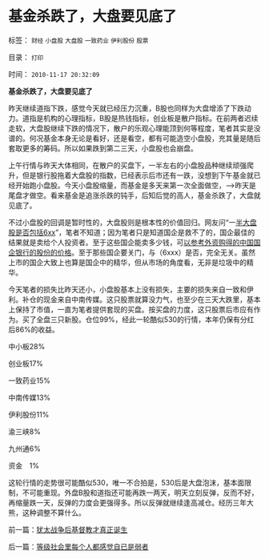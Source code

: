 # 基金杀跌了，大盘要见底了

标签： `财经` `小盘股` `大盘股` `一致药业` `伊利股份` `股票` 

目录： `打印`

时间： `2010-11-17 20:32:09`

**基金杀跌了，大盘要见底了**

昨天继续道指下跌，感觉今天就已经压力沉重，B股也同样为大盘增添了下跌动力。道指是机构的心理指标，B股是热钱指标，创业板是散户指标。在前两者迟续走软，大盘股继续下跌的情况下，散户的乐观心理能顶到何等程度，笔者其实是没谱的。何况基金本身无论是看好，还是看空，都有可能造空小盘股，充其量是随后套取更多的筹码。所以如果跌到第二三天，小盘股也会崩盘。

上午行情与昨天大体相同，在散户的买盘下，一半左右的小盘股品种继续顽强爬升，但是银行股拖着大盘股的指数，已经表示后市还有一跌，没想到下午基金就已经开始跑小盘股。今天小盘股缩量，而基金是多天来第一次全面做空，——>昨天是尾盘才做空。看来基金是追涨杀跌的钝手，后知后觉的高人，基金杀跌了，大盘就见底了。

不过小盘股的回调是暂时性的，大盘股则是根本性的价值回归。网友问“一[半大盘股是否包括6xx](../../../2010/11/16/一半大盘股或将永远消失.md)”，笔者不知道；因为笔者只是知道国企是救不了的，国企最佳的结果就是卖给个人投资者。至于这些国企能卖多少钱，可[以参考外资购得的中国国企银行的股份的价格](../../../2007/9/2/外资饕餮国有银行改制疯赚10000亿.md)。至于那些国企要关门，与（6xxx）是否，完全无关。虽然上市的国企大致上也算是国企中的精华，但从市场的角度看，无非是垃圾中的精华。

今天笔者的损失比昨天还小，小盘股基本上没有损失，主要的损失来自一致和伊利。补仓的现金来自中南传媒。这只股票就算没力气，也至少在三天大跌里，基本上保持了市值，一直为笔者提供套现的买盘。按买盘的力度，这只股票后市应有作为。买了全盘三只新股。仓位99%，经此一轮酷似530的行情，本年仍保有分红后86%的收益。

中小板28%

创业板17%

一致药业15%

中南传媒13%

伊利股份11%

渝三峡8%

九州通6%

资金　1%

这轮行情的走势很可能酷似530，唯一不合拍是，530后是大盘泡沫，基本面限制，不可能重现。外盘B股和道指还可能再跌一两天，明天立刻反弹，反而不好，再缩量跌一天，反弹的力度会更强得多。所以反弹就继续逢高减仓。经历三年大熊，这种调整不算什么。



前一篇：[犹太战争后基督教才真正诞生](../../../2010/11/16/犹太战争后基督教才真正诞生.md)

后一篇：[等级社会里每个人都感觉自已是弱者](../../../2010/11/17/等级社会里每个人都感觉自已是弱者.md)